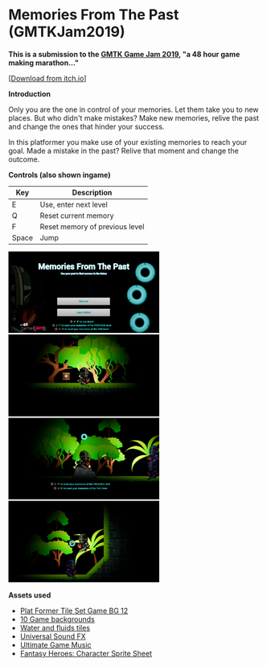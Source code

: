 # Memories From The Past (GMTKJam2019)

**This is a submission to the [GMTK Game Jam 2019](https://itch.io/jam/gmtk-2019), "a 48 hour game making marathon..."**

[[Download from itch.io](https://darman.itch.io/memories-of-the-past)]

**Introduction**

Only you are the one in control of your memories. Let them take you to new places. But who didn't make mistakes? Make new memories, relive the past and change the ones that hinder your success.

In this platformer you make use of your existing memories to reach your goal. Made a mistake in the past? Relive that moment and change the outcome.

**Controls (also shown ingame)**

Key | Description
--- | ---
E | Use, enter next level
Q | Reset current memory
F | Reset memory of previous level
Space | Jump

<img src="/Images/1.png" width="300">
<img src="/Images/2.png" width="300">
<img src="/Images/3.png" width="300">
<img src="/Images/4.png" width="300">

**Assets used**

* [Plat Former Tile Set Game BG 12](https://www.gamedevmarket.net/asset/plat-former-tile-set-game-bg-12/)
* [10 Game backgrounds](https://www.gamedevmarket.net/asset/10-game-backgrounds-2895/)
* [Water and fluids tiles](https://www.gamedevmarket.net/asset/water-and-fluids-tiles-3637/)
* [Universal Sound FX](https://assetstore.unity.com/packages/audio/sound-fx/universal-sound-fx-17256)
* [Ultimate Game Music](https://johnleonardfrench.com/ultimate-game-music/)
* [Fantasy Heroes: Character Sprite Sheet](https://www.gamedevmarket.net/asset/fantasy-heroes-character-sprite-sheet-10156/)

